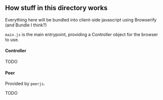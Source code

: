 ## How stuff in this directory works

Everything here will be bundled into client-side javascript using Browserify
(and Bundle I think?)

`main.js` is the main entrypoint, providing a Controller object for the browser
to use.


#### Controller
TODO

#### Peer
Provided by `peerjs`.


TODO
